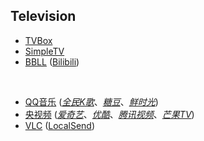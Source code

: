 ## Television

* [TVBox](https://github.com/o0HalfLife0o/TVBoxOSC)
* [SimpleTV](https://github.com/Potato-66/SimpleTV)
* [BBLL](https://github.com/xiaye13579/BBLL) ([Bilibili](https://app.bilibili.com))

<br>

* [QQ音乐](https://y.qq.com) ([_全民K歌_](https://kg.qq.com)、[_糖豆_](https://www.tangdou.com)、[_鲜时光_](https://tv.ixigua.com))
* [央视频](https://yangshipin.cn) ([_爱奇艺_](https://www.iqiyi.com)、[_优酷_](https://www.youku.com)、[_腾讯视频_](https://v.qq.com)、[_芒果TV_](https://www.mgtv.com))
* [VLC](https://www.videolan.org) ([LocalSend](https://github.com/localsend/localsend))

